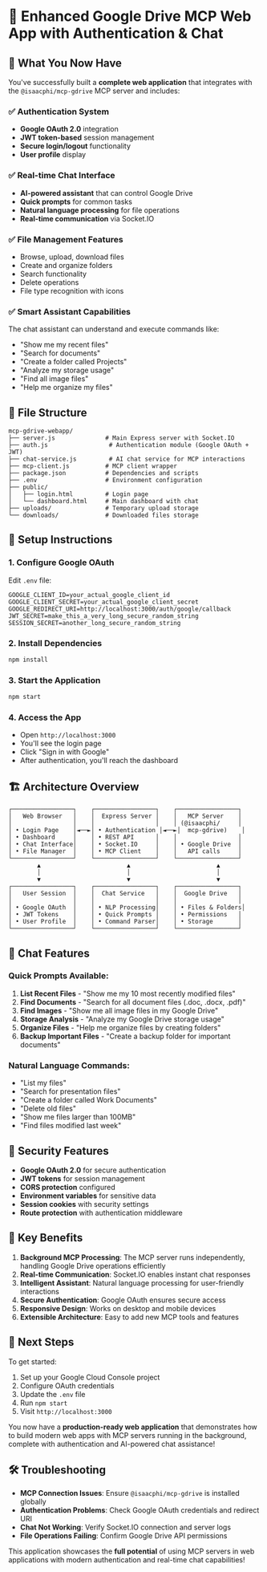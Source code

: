 # 🚀 **Enhanced Google Drive MCP Web App with Authentication & Chat**

## 🎯 **What You Now Have**

You've successfully built a **complete web application** that integrates with the `@isaacphi/mcp-gdrive` MCP server and includes:

### ✅ **Authentication System**
- **Google OAuth 2.0** integration
- **JWT token-based** session management
- **Secure login/logout** functionality
- **User profile** display

### ✅ **Real-time Chat Interface**
- **AI-powered assistant** that can control Google Drive
- **Quick prompts** for common tasks
- **Natural language processing** for file operations
- **Real-time communication** via Socket.IO

### ✅ **File Management Features**
- Browse, upload, download files
- Create and organize folders
- Search functionality
- Delete operations
- File type recognition with icons

### ✅ **Smart Assistant Capabilities**
The chat assistant can understand and execute commands like:
- "Show me my recent files"
- "Search for documents"
- "Create a folder called Projects"
- "Analyze my storage usage"
- "Find all image files"
- "Help me organize my files"

## 📁 **File Structure**

```
mcp-gdrive-webapp/
├── server.js              # Main Express server with Socket.IO
├── auth.js                 # Authentication module (Google OAuth + JWT)
├── chat-service.js         # AI chat service for MCP interactions
├── mcp-client.js          # MCP client wrapper
├── package.json           # Dependencies and scripts
├── .env                   # Environment configuration
├── public/
│   ├── login.html         # Login page
│   └── dashboard.html     # Main dashboard with chat
├── uploads/               # Temporary upload storage
└── downloads/             # Downloaded files storage
```

## 🔧 **Setup Instructions**

### 1. **Configure Google OAuth**
Edit `.env` file:
```env
GOOGLE_CLIENT_ID=your_actual_google_client_id
GOOGLE_CLIENT_SECRET=your_actual_google_client_secret
GOOGLE_REDIRECT_URI=http://localhost:3000/auth/google/callback
JWT_SECRET=make_this_a_very_long_secure_random_string
SESSION_SECRET=another_long_secure_random_string
```

### 2. **Install Dependencies**
```bash
npm install
```

### 3. **Start the Application**
```bash
npm start
```

### 4. **Access the App**
- Open `http://localhost:3000`
- You'll see the login page
- Click "Sign in with Google"
- After authentication, you'll reach the dashboard

## 🏗️ **Architecture Overview**

```
┌─────────────────┐    ┌─────────────────┐    ┌─────────────────┐
│   Web Browser   │    │  Express Server │    │   MCP Server    │
│                 │    │                 │    │ (@isaacphi/     │
│ • Login Page    │◄──►│ • Authentication │◄──►│  mcp-gdrive)    │
│ • Dashboard     │    │ • REST API      │    │                 │
│ • Chat Interface│    │ • Socket.IO     │    │ • Google Drive  │
│ • File Manager  │    │ • MCP Client    │    │   API calls     │
└─────────────────┘    └─────────────────┘    └─────────────────┘
        ▲                        ▲                        ▲
        │                        │                        │
        ▼                        ▼                        ▼
┌─────────────────┐    ┌─────────────────┐    ┌─────────────────┐
│   User Session  │    │  Chat Service   │    │  Google Drive   │
│                 │    │                 │    │                 │
│ • Google OAuth  │    │ • NLP Processing│    │ • Files & Folders│
│ • JWT Tokens    │    │ • Quick Prompts │    │ • Permissions   │
│ • User Profile  │    │ • Command Parser│    │ • Storage       │
└─────────────────┘    └─────────────────┘    └─────────────────┘
```

## 💬 **Chat Features**

### **Quick Prompts Available:**
1. **List Recent Files** - "Show me my 10 most recently modified files"
2. **Find Documents** - "Search for all document files (.doc, .docx, .pdf)"
3. **Find Images** - "Show me all image files in my Google Drive"
4. **Storage Analysis** - "Analyze my Google Drive storage usage"
5. **Organize Files** - "Help me organize files by creating folders"
6. **Backup Important Files** - "Create a backup folder for important documents"

### **Natural Language Commands:**
- "List my files"
- "Search for presentation files"
- "Create a folder called Work Documents"
- "Delete old files"
- "Show me files larger than 100MB"
- "Find files modified last week"

## 🔐 **Security Features**

- **Google OAuth 2.0** for secure authentication
- **JWT tokens** for session management
- **CORS protection** configured
- **Environment variables** for sensitive data
- **Session cookies** with security settings
- **Route protection** with authentication middleware

## 🌟 **Key Benefits**

1. **Background MCP Processing**: The MCP server runs independently, handling Google Drive operations efficiently
2. **Real-time Communication**: Socket.IO enables instant chat responses
3. **Intelligent Assistant**: Natural language processing for user-friendly interactions
4. **Secure Authentication**: Google OAuth ensures secure access
5. **Responsive Design**: Works on desktop and mobile devices
6. **Extensible Architecture**: Easy to add new MCP tools and features

## 🚀 **Next Steps**

To get started:
1. Set up your Google Cloud Console project
2. Configure OAuth credentials
3. Update the `.env` file
4. Run `npm start`
5. Visit `http://localhost:3000`

You now have a **production-ready web application** that demonstrates how to build modern web apps with MCP servers running in the background, complete with authentication and AI-powered chat assistance!

## 🛠️ **Troubleshooting**

- **MCP Connection Issues**: Ensure `@isaacphi/mcp-gdrive` is installed globally
- **Authentication Problems**: Check Google OAuth credentials and redirect URI
- **Chat Not Working**: Verify Socket.IO connection and server logs
- **File Operations Failing**: Confirm Google Drive API permissions

This application showcases the **full potential** of using MCP servers in web applications with modern authentication and real-time chat capabilities!
